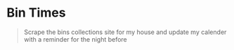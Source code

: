 # Bin Times
> Scrape the bins collections site for my house and update my calender with a reminder for the night before